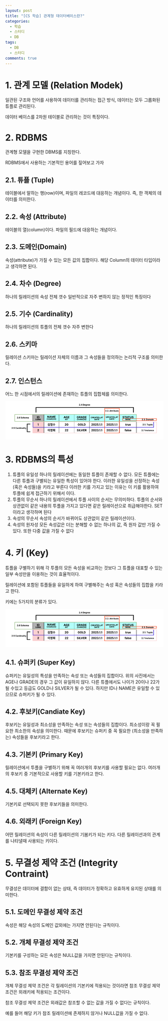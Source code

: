```yaml
---
layout: post
title: "[CS 학습] 관계형 데이터베이스란?"
categories:
  - 학습
  - 스터디
  - DB
tags:
  - DB
  - 스터디
comments: true
---
```

# 1. 관계 모델 (Relation Modek)

일관된 구조와 언어를 사용하여 데이터를 관리하는 접근 방식, 데이터는 모두 그룹화된 튜플로 관리된다.

데이터 베이스를 2차원 테이블로 관리하는 것이 특징이다.

# 2. RDBMS
관계형 모델을 구현한 DBMS를 지칭한다.

RDBMS에서 사용하는 기본적인 용어를 짚어보고 가자

## 2.1. 튜플 (Tuple)
테이블에서 말하는 행(row)이며, 파일의 레코드에 대응하는 개념이다. 즉, 한 객체의 데이터를 의미한다.

## 2.2. 속성 (Attribute)
테이블의 열(column)이다. 파일의 필드에 대응하는 개념이다.

## 2.3. 도메인(Domain)
속성(attribute)가 가질 수 있는 모든 값의 집합이다. 해당 Column의 데이터 타입이라고 생각하면 된다.

## 2.4. 차수 (Degree)
하나의 릴레이션의 속성 전체 갯수
일반적으로 자주 변하지 않는 정적인 특징이다

## 2.5. 기수 (Cardinality)
하나의 릴레이션의 튜플의 전체 갯수
자주 변한다

## 2.6. 스키마
릴레이션 스키마는 릴레이션 자체의 이름과 그 속성들을 정의하는 논리적 구조를 의미한다.

## 2.7. 인스턴스
어느 한 시점에서의 릴레이션에 존재하는 튜플의 집합체를 의미한다.

![relation.jpg](../assets/img/post/2025-01-02/relation.jpg)

# 3. RDBMS의 특성

1. 튜플의 유일성
   하나의 릴레이션에는 동일한 튜플이 존재할 수 없다.
   모든 튜플에는 다른 튜플과 구별되는 유일한 특성이 있어야 한다.
   이러한 유일성을 선정하는 속성 (혹은 속성들)을 키라고 부른다
   이러한 키를 가지고 있는 이유는 이 키를 활용하여 투플에 쉽게 접근하기 위해서 이다.
2. 투플의 무순서
   하나의 릴레이션에서 투플 사이의 순서는 무의미하다.
   투플의 순서와 상관없이 같은 내용의 투플을 가지고 있다면 같은 릴레이션으로 취급해야한다.
   SET이라고 생각하며 된다
3. 속성의 무순서
   속성의 순서가 바뀌어도 상관없이 같은 릴레이션이다. 
4. 속성의 원자성
   모든 속성값은 더는 분해할 수 없는 하나의 값, 즉 원자 값만 가질 수 있다.
   또한 다중 값을 가질 수 없다

# 4. 키 (Key)
튜플을 구별하기 위해 각 투플의 모든 속성을 비교하는 것보다 그 튜플을 대표할 수 있는 일부 속성만을 이용하는 것이 효율적이다.

릴레이션에 포함된 튜플들을 유일하게 하여 구별해주는 속성 혹은 속성들의 집합을 키라고 한다.

키에는 5가지의 분류가 있다.

![relation.jpg](../assets/img/post/2025-01-02/relation.jpg)
## 4.1. 슈퍼키 (Super Key)
슈퍼키는 유일성의 특성을 만족하는 속성 또는 속성들의 집합이다.
위의 사진에서는  AGE나 GRADE의 경우 그 값이 유일하지 않다. 다른 튜플에서도 나이가 20이나 22가 될 수있고 등급도 GOLD나 SILVER가 될 수 있다. 하지만 ID나 NAME은 유일할 수 있으므로 슈퍼키가 될 수 있다.

## 4.2. 후보키(Candiate Key)
 후보키는 유일성과 최소성을 만족하는 속성 또는 속성들의 집합이다. 최소성이랑 꼭 필요한 최소한의 속성을 의미한다. 때문에 후보키는 슈퍼키 중 꼭 필요한 (최소성을 만족하는) 속성들을 후보키라고 한다.

## 4.3. 기본키 (Primary Key)
릴레이션에서 투플을 구별하기 위해 꼭 여러개의 후보키를 사용할 필요는 없다. 여러개의 후보키 중 기본적으로 사용할 키를 기본키라고 한다.

## 4.5. 대체키 (Alternate Key)
기본키로 선택되지 못한 후보키들을 의미한다.

## 4.6. 외래키 (Foreign Key)
어떤 릴레이션의 속성이 다른 릴레이션의 기봄키가 되는 키다. 다른 릴레이션과의 관계를 나타낼때 사용되는 키이다.

# 5. 무결성 제약 조건 (Integrity Contraint)

무결성은 데이터에 결함이 없는 상태, 즉 데이터가 정확하고 유효하게 유지된 상태를 의미한다.

## 5.1. 도메인 무결성 제약 조건
속성은 해당 속성의 도메인 값외에는 가지면 안된다는 규칙이다.

## 5.2. 개체 무결성 제약 조건
기본키를 구성하는 모든 속성은 NULL값을 가지면 안된다는 규칙이다.

## 5.3. 참조 무결성 제약 조건
개체 무결성 제약 조건은 각 릴레이션의 기본키에 적용되는 것이라면 참조 무결성 제약 조건은 외래키에 적용되는 조건이다.

참조 무결성 제약 조건은 외래값은 참조할 수 없는 값을 가질 수 없다는 규칙이다.

예를 들어 해당 키가 참조 릴레이션에 존제하지 않거나 NULL값을 가질 수 없다.